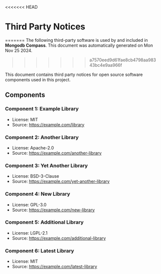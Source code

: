 <<<<<<< HEAD
# Third Party Notices
=======
The following third-party software is used by and included in **Mongodb Compass**.
This document was automatically generated on Mon Nov 25 2024.
>>>>>>> a7570eed9d61fae8cb4798aa98343bc4e9aa966f

This document contains third party notices for open source software components used in this project.

## Components

### Component 1: Example Library

- License: MIT
- Source: https://example.com/library

### Component 2: Another Library

- License: Apache-2.0
- Source: https://example.com/another-library

### Component 3: Yet Another Library

- License: BSD-3-Clause
- Source: https://example.com/yet-another-library

### Component 4: New Library

- License: GPL-3.0
- Source: https://example.com/new-library

### Component 5: Additional Library

- License: LGPL-2.1
- Source: https://example.com/additional-library

### Component 6: Latest Library

- License: MIT
- Source: https://example.com/latest-library
